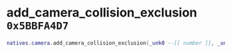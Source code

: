 # add_camera_collision_exclusion `0x5BBFA4D7`

```lua
natives.camera.add_camera_collision_exclusion(_unk0 --[[ number ]], _unk1 --[[ number ]], _unk2 --[[ number ]])
```